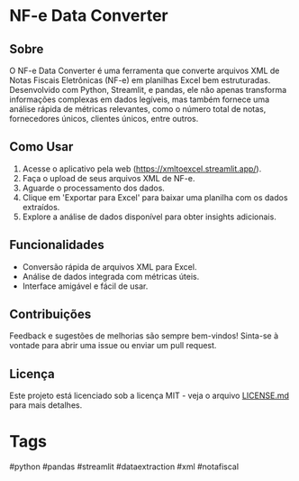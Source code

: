 # NF-e Data Converter

## Sobre
O NF-e Data Converter é uma ferramenta que converte arquivos XML de Notas Fiscais Eletrônicas (NF-e) em planilhas Excel bem estruturadas. Desenvolvido com Python, Streamlit, e pandas, ele não apenas transforma informações complexas em dados legíveis, mas também fornece uma análise rápida de métricas relevantes, como o número total de notas, fornecedores únicos, clientes únicos, entre outros.

## Como Usar
1. Acesse o aplicativo pela web (https://xmltoexcel.streamlit.app/).
2. Faça o upload de seus arquivos XML de NF-e.
3. Aguarde o processamento dos dados.
4. Clique em 'Exportar para Excel' para baixar uma planilha com os dados extraídos.
5. Explore a análise de dados disponível para obter insights adicionais.

## Funcionalidades
- Conversão rápida de arquivos XML para Excel.
- Análise de dados integrada com métricas úteis.
- Interface amigável e fácil de usar.

## Contribuições
Feedback e sugestões de melhorias são sempre bem-vindos! Sinta-se à vontade para abrir uma issue ou enviar um pull request.

## Licença
Este projeto está licenciado sob a licença MIT - veja o arquivo [LICENSE.md](LICENSE.md) para mais detalhes.

# Tags
#python #pandas #streamlit #dataextraction #xml #notafiscal

